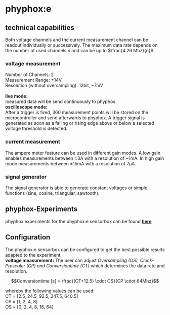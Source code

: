 # phyphox:e
## technical capabilities
Both voltage channels and the current measurement channel can be readout individually or successively. The maximum data rate depends on the number of used channels *n* and can be up to $\frac{4.26 Mhz}{n}$.
### voltage measurement
Number of Channels: 2  <br/>
Measurement Range: ±14V <br/>
Resolution (without oversampling): 12bit, ~7mV <br/><br/>
**live mode:** <br/>
measured data will be send continuously to phyphox. <br/>
**oscilloscope mode:** <br/>
After a trigger is fired, 360 measurement points will be stored on the microcontroller and send afterwards to phyphox. A trigger signal is generated as soon as a falling or rising edge above or below a selected voltage threshold is detected.

### current measurement
The ampere meter feature can be used in different gain modes. A low gain enables measurements between ±3A with a resolution of ~1mA. In high gain mode measurements between ±15mA with a resolution of 7μA.

### signal generator
The signal generator is able to generate constant voltages or simple functions (sine, cosine, triangular, sawtooth). <br/>

## phyphox-Experiments
phyphox experiments for the phyphox:e sensorbox can be found  [**here**](https://github.com/Dorsel89/phyphox_e_experiments)

## Configuration
The phyphox:e sensorbox can be configured to get the best possible results adapted to the experiment.<br/>
**voltage measurement:** The user can adjust *Oversampling (OS), Clock-Prescaler (CP) and Conversiontime (CT)* which determines the data rate and resolution.<br/>
```math
Conversiontime [s] = \frac{(CT+12.5) \cdot OS}{CP \cdot 64Mhz}
```
whereby the following values can be used:<br/>
CT = [2.5, 24.5, 92.5, 247.5, 640.5]<br/>
CP = [1, 2, 4, 8]<br/>
OS = [0, 2, 4, 8, 16, 64]<br/>
<!---
**current measurement:** The user can adjust *Gain (G), Oversampling (OS), Clock-Prescaler (CP) and Conversiontime (CT)* which determines the data rate and resolution.<br/>
--->

